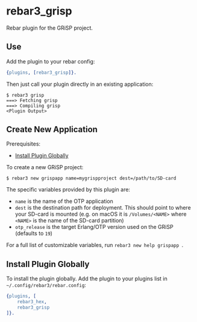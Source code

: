 rebar3_grisp
============

Rebar plugin for the GRiSP project.

Use
---

Add the plugin to your rebar config:

```erlang
{plugins, [rebar3_grisp]}.
```

Then just call your plugin directly in an existing application:

```
$ rebar3 grisp
===> Fetching grisp
===> Compiling grisp
<Plugin Output>
```

Create New Application
----------------------

Prerequisites:

* [Install Plugin Globally](#install-plugin-globally)

To create a new GRiSP project:

```
$ rebar3 new grispapp name=mygrispproject dest=/path/to/SD-card
```

The specific variables provided by this plugin are:

* `name` is the name of the OTP application
* `dest` is the destination path for deployment. This should point to where
  your SD-card is mounted (e.g. on macOS it is `/Volumes/<NAME>` where `<NAME>`
  is the name of the SD-card partition)
* `otp_release` is the target Erlang/OTP version used on the GRiSP (defaults to
  `19`)

For a full list of customizable variables, run `rebar3 new help grispapp `.

Install Plugin Globally
-----------------------

To install the plugin globally. Add the plugin to your plugins list in
`~/.config/rebar3/rebar.config`:

```erlang
{plugins, [
    rebar3_hex,
    rebar3_grisp
]}.
```
